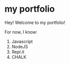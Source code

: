 # my portfolio

Hey! Welcome to my portfolio!

For now, I know:

1. Javascript
1. NodeJS
1. Repl.it
1. CHALK
